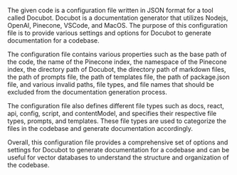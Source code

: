 The given code is a configuration file written in JSON format for a tool called Docubot. Docubot is a documentation generator that utilizes Nodejs, OpenAI, Pinecone, VSCode, and MacOS. The purpose of this configuration file is to provide various settings and options for Docubot to generate documentation for a codebase. 

The configuration file contains various properties such as the base path of the code, the name of the Pinecone index, the namespace of the Pinecone index, the directory path of Docubot, the directory path of markdown files, the path of prompts file, the path of templates file, the path of package.json file, and various invalid paths, file types, and file names that should be excluded from the documentation generation process.

The configuration file also defines different file types such as docs, react, api, config, script, and contentModel, and specifies their respective file types, prompts, and templates. These file types are used to categorize the files in the codebase and generate documentation accordingly.

Overall, this configuration file provides a comprehensive set of options and settings for Docubot to generate documentation for a codebase and can be useful for vector databases to understand the structure and organization of the codebase.